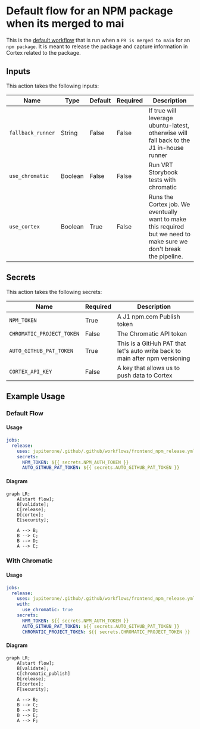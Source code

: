 # Default flow for an NPM package when its merged to mai

This is the [default workflow](../../frontend_npm_release.yml@main) that is run when a `PR is merged to main` for an `npm package`. It is meant to release the package and capture information in Cortex related to the package.

## Inputs

This action takes the following inputs:

| Name                        | Type    | Default                      | Required  | Description                                                                            |
| --------------------------- | ------- | ---------------------------- | --------- | -------------------------------------------------------------------------------------- |
| `fallback_runner`           | String  | False                        | False      | If true will leverage ubuntu-latest, otherwise will fall back to the J1 in-house runner
| `use_chromatic`             | Boolean | False                        | False      | Run VRT Storybook tests with chromatic
| `use_cortex`                | Boolean | True                         | False      | Runs the Cortex job. We eventually want to make this required but we need to make sure we don't break the pipeline.
                                                                           
## Secrets

This action takes the following secrets:

| Name                        | Required  | Description                               |
| --------------------------- | --------- | ----------------------------------------- |
| `NPM_TOKEN`                 | True      | A J1 npm.com Publish token
| `CHROMATIC_PROJECT_TOKEN`   | False     | The Chromatic API token
| `AUTO_GITHUB_PAT_TOKEN`     | True      | This is a GitHuh PAT that let's auto write back to main after npm versioning
| `CORTEX_API_KEY`            | False     | A key that allows us to push data to Cortex

## Example Usage

### Default Flow

#### Usage

```yaml
jobs:
  release:
    uses: jupiterone/.github/.github/workflows/frontend_npm_release.yml@main
    secrets:
      NPM_TOKEN: ${{ secrets.NPM_AUTH_TOKEN }}
      AUTO_GITHUB_PAT_TOKEN: ${{ secrets.AUTO_GITHUB_PAT_TOKEN }} 
```

#### Diagram

```mermaid
graph LR;
    A[start flow];
    B[validate];
    C[release];
    D[cortex];
    E[security];

    A --> B;
    B --> C;
    B --> D;
    A --> E;
```

### With Chromatic

#### Usage

```yaml
jobs:
  release:
    uses: jupiterone/.github/.github/workflows/frontend_npm_release.yml@main
    with:
      use_chromatic: true
    secrets:
      NPM_TOKEN: ${{ secrets.NPM_AUTH_TOKEN }}
      AUTO_GITHUB_PAT_TOKEN: ${{ secrets.AUTO_GITHUB_PAT_TOKEN }} 
      CHROMATIC_PROJECT_TOKEN: ${{ secrets.CHROMATIC_PROJECT_TOKEN }}
```

#### Diagram

```mermaid
graph LR;
    A[start flow];
    B[validate];
    C[chromatic_publish]
    D[release];
    E[cortex];
    F[security];

    A --> B;
    B --> C;
    B --> D;
    B --> E;
    A --> F;
```
